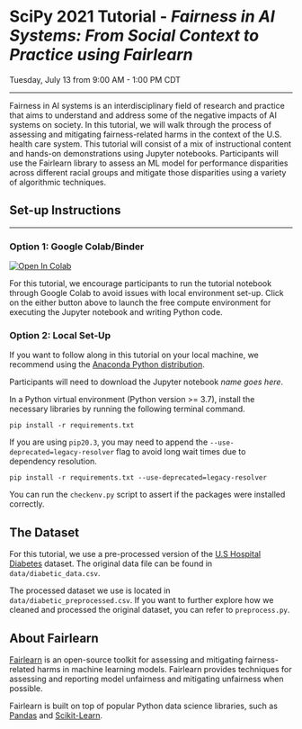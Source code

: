 # SciPy 2021 Tutorial - _Fairness in AI Systems: From Social Context to Practice using Fairlearn_

Tuesday, July 13 from 9:00 AM - 1:00 PM CDT

---

Fairness in AI systems is an interdisciplinary field of research and practice that aims to understand and address some of the negative impacts of AI systems on society. In this tutorial, we will walk through the process of assessing and mitigating fairness-related harms in the context of the U.S. health care system. This tutorial will consist of a mix of instructional content and hands-on demonstrations using Jupyter notebooks. Participants will use the Fairlearn library to assess an ML model for performance disparities across different racial groups and mitigate those disparities using a variety of algorithmic techniques.

## Set-up Instructions

---

### Option 1: Google Colab/Binder

[![Open In Colab](https://colab.research.google.com/assets/colab-badge.svg)](https://colab.research.google.com/drive/1HDiMzQ_P2NHT66OuAq1bBiBfCyNtCXlO)

For this tutorial, we encourage participants to run the tutorial notebook through Google Colab to avoid issues with local environment set-up. Click on the either button above to launch the free compute environment for executing the Jupyter notebook and writing Python code. 


### Option 2: Local Set-Up

If you want to follow along in this tutorial on your local machine, we recommend using the [Anaconda Python distribution](https://www.anaconda.com/products/individual).

Participants will need to download the Jupyter notebook _name goes here_.

In a Python virtual environment (Python version >= 3.7), install the necessary libraries by running the following terminal command.

```
pip install -r requirements.txt
```

If you are using `pip20.3`, you may need to append the `--use-deprecated=legacy-resolver` flag to avoid long wait times due to dependency resolution.

```
pip install -r requirements.txt --use-deprecated=legacy-resolver
```

You can run the `checkenv.py` script to assert if the packages were installed correctly.

## The Dataset

For this tutorial, we use a pre-processed version of the [U.S Hospital Diabetes](https://archive.ics.uci.edu/ml/datasets/Diabetes+130-US+hospitals+for+years+1999-2008#) dataset. The original data file can be found in `data/diabetic_data.csv`. 

The processed dataset we use is located in `data/diabetic_preprocessed.csv`. If you want to further explore how we cleaned and processed the original dataset, you can refer to `preprocess.py`.

## About Fairlearn

[Fairlearn](www.fairlearn.org) is an open-source toolkit for assessing and mitigating fairness-related harms in machine learning models. Fairlearn provides techniques for assessing and reporting model unfairness and mitigating unfairness when possible.

Fairlearn is built on top of popular Python data science libraries, such as [Pandas](https://pandas.pydata.org/) and [Scikit-Learn](https://scikit-learn.org/stable/index.html).  





